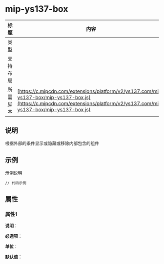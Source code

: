 # mip-ys137-box

标题|内容
----|----
类型|
支持布局|
所需脚本| [https://c.mipcdn.com/extensions/platform/v2/ys137.com/mip-ys137-box/mip-ys137-box.js](https://c.mipcdn.com/extensions/platform/v2/ys137.com/mip-ys137-box/mip-ys137-box.js)

## 说明

根据外部的条件显示或隐藏或移除内部包含的组件

## 示例

示例说明

```
// 代码示例
```

## 属性

### 属性1

**说明**：

**必选项**：

**单位**：

**默认值**：